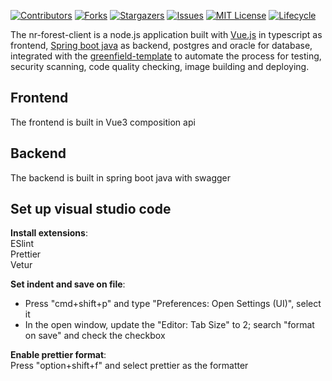 <!-- PROJECT SHIELDS -->

[![Contributors](https://img.shields.io/github/contributors/bcgov/nr-forest-client)](/../../graphs/contributors)
[![Forks](https://img.shields.io/github/forks/bcgov/nr-forest-client)](/../../network/members)
[![Stargazers](https://img.shields.io/github/stars/bcgov/nr-forest-client)](/../../stargazers)
[![Issues](https://img.shields.io/github/issues/bcgov/nr-forest-client)](/../../issues)
[![MIT License](https://img.shields.io/github/license/bcgov/nr-forest-client.svg)](/LICENSE.md)
[![Lifecycle](https://img.shields.io/badge/Lifecycle-Experimental-339999)](https://github.com/bcgov/repomountie/blob/master/doc/lifecycle-badges.md)

The nr-forest-client is a node.js application built with [Vue.js](https://vuejs.org) in typescript as frontend, [Spring boot java](https://spring.io/projects/spring-boot#learn) as backend, postgres and oracle for database, integrated with the [greenfield-template](https://github.com/bcgov/greenfield-template) to automate the process for testing, security scanning, code quality checking, image building and deploying.

## Frontend

The frontend is built in Vue3 composition api

## Backend

The backend is built in spring boot java with swagger

## Set up visual studio code

**Install extensions**:  
ESlint  
Prettier  
Vetur

**Set indent and save on file**:

- Press "cmd+shift+p" and type "Preferences: Open Settings (UI)", select it
- In the open window, update the "Editor: Tab Size" to 2; search "format on save" and check the checkbox

**Enable prettier format**:  
Press "option+shift+f" and select prettier as the formatter

